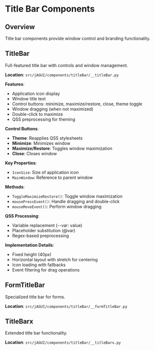 # Title Bar Components

## Overview

Title bar components provide window control and branding functionality.

## TitleBar

Full-featured title bar with controls and window management.

**Location**: `src/jAGUI/components/titleBar/__titleBar.py`

**Features**:
- Application icon display
- Window title text
- Control buttons: minimize, maximize/restore, close, theme toggle
- Window dragging (when not maximized)
- Double-click to maximize
- QSS preprocessing for theming

**Control Buttons**:
- **Theme**: Reapplies QSS stylesheets
- **Minimize**: Minimizes window
- **Maximize/Restore**: Toggles window maximization
- **Close**: Closes window

**Key Properties**:
- `IconSize`: Size of application icon
- `MainWindow`: Reference to parent window

**Methods**:
- `ToggleMaximizeRestore()`: Toggle window maximization
- `mousePressEvent()`: Handle dragging and double-click
- `mouseMoveEvent()`: Perform window dragging

**QSS Processing**:
- Variable replacement (--var: value)
- Placeholder substitution (@var)
- Regex-based preprocessing

**Implementation Details**:
- Fixed height (40px)
- Horizontal layout with stretch for centering
- Icon loading with fallbacks
- Event filtering for drag operations

## FormTitleBar

Specialized title bar for forms.

**Location**: `src/jAGUI/components/titleBar/__formTitleBar.py`

## TitleBarx

Extended title bar functionality.

**Location**: `src/jAGUI/components/titleBar/__titleBarx.py`
